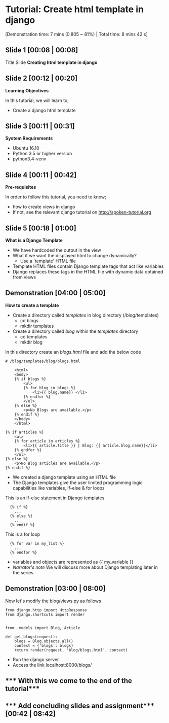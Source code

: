 Tutorial: Create html template in django
===========================================
[Demonstration time: 7 mins (0.805 ~ 81%) | Total time: 8 mins 42 s]

Slide 1 [00:08 | 00:08]
------------
Title Slide
**Creating html template in django**

Slide 2 [00:12 | 00:20]
--------------

**Learning Objectives**

In this tutorial, we will learn to;
  - Create a django html template

Slide 3 [00:11 | 00:31]
---------------

**System Requirements**
  - Ubuntu 16.10
  - Python 3.5 or higher version
  - python3.4-venv
  
Slide 4 [00:11 | 00:42]
---------------

**Pre-requisites**

In order to follow this tutorial, you need to know;
  - how to create views in django
  - If not, see the relevant django tutorial on http://spoken-tutorial.org

Slide 5 [00:18 | 01:00]
------------
**What is a Django Template**
  - We have hardcoded the output in the view
  - What if we want the displayed html to change dynamically?
    - Use a 'template' HTML file
  - Template HTML files contain Django template tags that act like variables
  - Django replaces these tags in the HTML file with dynamic data obtained from views

 Demonstration [04:00 | 05:00]
----------------
**How to create a template**

  - Create a directory called *templates* in blog directory (/blog/templates)
    - cd blogs
    - mkdir templates
  - Create a directory called *blog* within the *templates* directory
    - cd templates
    - mkdir blog
    
In this directory create an *blogs.html* file and add the below code
  
    # /blog/templates/blog/blogs.html

        <html>
        <body>
        {% if blogs %}
            <ul>
            {% for blog in blogs %}
                <li>{{ blog.name}} </li>
            {% endfor %}
            </ul>
        {% else %}
            <p>No Blogs are available.</p>
        {% endif %}
        </body>
        </html>

    {% if articles %}
        <ul>
        {% for article in articles %}
            <li>{{ article.title }} | Blog: {{ article.blog.name}}</li>
        {% endfor %}
        </ul>
    {% else %}
        <p>No Blog articles are available.</p>
    {% endif %}

  - We created a django template using an HTML file
  - The Django templates give the user limited programming logic capabilities like variables, if-else & for loops

This is an if-else statement in Django templates
      
      {% if %}
        ...
      {% else %}
        ...
      {% endif %}
      
This is a for loop
      
      {% for var in my_list %}
        ...
      {% endfor %}
      
  - variables and objects are represented as {{ my_variable }}
  - *Narrator's note* We will discuss more about Django templating later in the series 

Demonstration [03:00 | 08:00]
----------------
Now let's modify the blog/views.py as follows
    
    from django.http import HttpResponse
    from django.shortcuts import render
    
    
    from .models import Blog, Article

    def get_blogs(request):
        blogs = Blog.objects.all()
        context = {'blogs': blogs}
        return render(request, 'blog/blogs.html', context)

  - Run the django server
  - Access the link localhost:8000/blogs/


*** With this we come to the end of the tutorial***
 ----------------------------------------------------
 *** Add concluding slides and assignment***[00:42 | 08:42]
 -------------------------------------------
